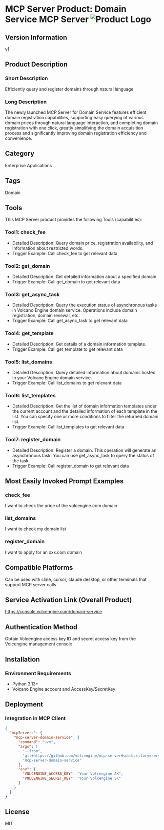 # MCP Server Product: Domain Service MCP Server ![Product Logo](https://ti.volccdn.com/obj/net-fe/assets/Internet.svg)


## Version Information
v1

## Product Description
### Short Description
Efficiently query and register domains through natural language
### Long Description
The newly launched MCP Server for Domain Service features efficient domain registration capabilities, supporting easy querying of various domain prices through natural language interaction, and completing domain registration with one click, greatly simplifying the domain acquisition process and significantly improving domain registration efficiency and convenience.

## Category
Enterprise Applications

## Tags
Domain

## Tools
This MCP Server product provides the following Tools (capabilities):
### Tool1: check_fee
 - Detailed Description: Query domain price, registration availability, and information about restricted words.
 - Trigger Example: Call check_fee to get relevant data
### Tool2: get_domain
 - Detailed Description: Get detailed information about a specified domain.
 - Trigger Example: Call get_domain to get relevant data
### Tool3: get_async_task
 - Detailed Description: Query the execution status of asynchronous tasks in Volcano Engine domain service. Operations include domain registration, domain renewal, etc.
 - Trigger Example: Call get_async_task to get relevant data
### Tool4: get_template
 - Detailed Description: Get details of a domain information template.
 - Trigger Example: Call get_template to get relevant data
### Tool5: list_domains
 - Detailed Description: Query detailed information about domains hosted in your Volcano Engine domain service.
 - Trigger Example: Call list_domains to get relevant data
### Tool6: list_templates
 - Detailed Description: Get the list of domain information templates under the current account and the detailed information of each template in the list. You can specify one or more conditions to filter the returned domain list.
 - Trigger Example: Call list_templates to get relevant data
### Tool7: register_domain
 - Detailed Description: Register a domain. This operation will generate an asynchronous task. You can use get_async_task to query the status of the task.
 - Trigger Example: Call register_domain to get relevant data


## Most Easily Invoked Prompt Examples
### check_fee
I want to check the price of the volcengine.com domain

### list_domains
I want to check my domain list

### register_domain
I want to apply for an xxx.com domain


## Compatible Platforms  
Can be used with cline, cursor, claude desktop, or other terminals that support MCP server calls

## Service Activation Link (Overall Product)
<https://console.volcengine.com/domain-service>


## Authentication Method
Obtain Volcengine access key ID and secret access key from the Volcengine management console

## Installation

### Environment Requirements

- Python 3.13+
- Volcano Engine account and AccessKey/SecretKey


## Deployment
### Integration in MCP Client

```json
{
  "mcpServers": {
    "mcp-server-domain-service": {
      "command": "uvx",
      "args": [
        "--from",
        "git+https://github.com/volcengine/mcp-server#subdirectory=server/mcp_server_domain_service",
        "mcp-server-domain-service"
      ],
      "env": {
        "VOLCENGINE_ACCESS_KEY": "Your Volcengine AK",
        "VOLCENGINE_SECRET_KEY": "Your Volcengine SK"
      }
    }
  }
}
```

## License
MIT